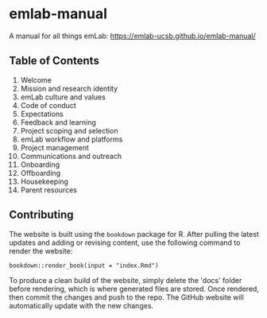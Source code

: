 # emlab-manual

A manual for all things emLab: <https://emlab-ucsb.github.io/emlab-manual/>

## Table of Contents

1. Welcome
2. Mission and research identity
3. emLab culture and values
4. Code of conduct
5. Expectations
6. Feedback and learning
7. Project scoping and selection
8. emLab workflow and platforms
9. Project management
10. Communications and outreach
11. Onboarding
12. Offboarding
13. Housekeeping
14. Parent resources

## Contributing

The website is built using the `bookdown` package for R. After pulling the latest updates and adding or revising content, use the following command to render the website:

`bookdown::render_book(input = "index.Rmd")`

To produce a clean build of the website, simply delete the 'docs' folder before rendering, which is where generated files are stored. Once rendered, then commit the changes and push to the repo. The GitHub website will automatically update with the new changes.
